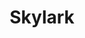 ---
layout: post
title: Skylark
site: http://www.youtube.com/watch?v=BokccQCu4vU
image: /lib/img/projects/skylark.png
category: demo
whichdd: May 2013
maker: 
- name: Farhan Alam
  school: NYU
---
